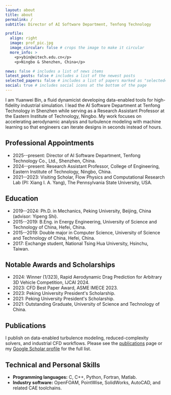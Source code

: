 ```yaml
---
layout: about
title: about
permalink: /
subtitle: Director of AI Software Department, Tenfong Technology

profile:
  align: right
  image: prof_pic.jpg
  image_circular: false # crops the image to make it circular
  more_info: >
    <p>ybin@eitech.edu.cn</p>
    <p>Ningbo & Shenzhen, China</p>

news: false # includes a list of news items
latest_posts: false # includes a list of the newest posts
selected_papers: false # includes a list of papers marked as "selected={true}"
social: true # includes social icons at the bottom of the page
---
```


I am Yuanwei Bin, a fluid dynamicist developing data-enabled tools for high-fidelity industrial simulation. I lead the AI Software Department at Tenfong Technology in Shenzhen while serving as a Research Assistant Professor at the Eastern Institute of Technology, Ningbo. My work focuses on accelerating aerodynamic analysis and turbulence modeling with machine learning so that engineers can iterate designs in seconds instead of hours.

## Professional Appointments

- 2025--present: Director of AI Software Department, Tenfong Technology Co., Ltd., Shenzhen, China.
- 2024--present: Research Assistant Professor, College of Engineering, Eastern Institute of Technology, Ningbo, China.
- 2021--2023: Visiting Scholar, Flow Physics and Computational Research Lab (PI: Xiang I. A. Yang), The Pennsylvania State University, USA.

## Education

- 2019--2024: Ph.D. in Mechanics, Peking University, Beijing, China (advisor: Yipeng Shi).
- 2015--2019: B.Eng. in Energy Engineering, University of Science and Technology of China, Hefei, China.
- 2015--2019: Double major in Computer Science, University of Science and Technology of China, Hefei, China.
- 2017: Exchange student, National Tsing Hua University, Hsinchu, Taiwan.

## Notable Awards and Scholarships

- 2024: Winner (1/323), Rapid Aerodynamic Drag Prediction for Arbitrary 3D Vehicle Competition, IJCAI 2024.
- 2023: CFD Best Paper Award, ASME IMECE 2023.
- 2023: Peking University President's Scholarship.
- 2021: Peking University President's Scholarship.
- 2021: Outstanding Graduate, University of Science and Technology of China.

## Publications

I publish on data-enabled turbulence modeling, reduced-complexity solvers, and industrial CFD workflows. Please see the [publications](/publications/) page or my [Google Scholar profile](https://scholar.google.com/citations?user=czzz4XgAAAAJ&hl=en) for the full list.

## Technical and Personal Skills

- **Programming languages:** C, C++, Python, Fortran, Matlab.
- **Industry software:** OpenFOAM, PointWise, SolidWorks, AutoCAD, and related CAE toolchains.
